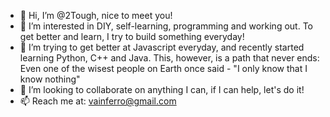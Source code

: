 - 👋 Hi, I’m @2Tough, nice to meet you!
- 👀 I’m interested in DIY, self-learning, programming and working out. To get better and learn, I try to build something everyday!
- 🌱 I’m trying to get better at Javascript everyday, and recently started learning Python, C++ and Java. This, however, is a path that never ends: 
    Even one of the wisest people on Earth once said - "I only know that I know nothing"
- 💞️ I’m looking to collaborate on anything I can, if I can help, let's do it!
- 📫 Reach me at: vainferro@gmail.com

<!---
2Tough/2Tough is a ✨ special ✨ repository because its `README.md` (this file) appears on your GitHub profile.
You can click the Preview link to take a look at your changes.
--->
